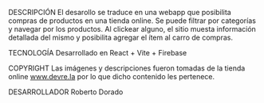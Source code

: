 DESCRIPCIÓN
El desarollo se traduce en una webapp que posibilita compras de productos en una tienda online. Se puede filtrar por categorías y navegar por los productos. Al clickear alguno, el sitio muesta información detallada del mismo y posibilita agregar el ítem al carro de compras.

TECNOLOGÍA
Desarrollado en React + Vite + Firebase

COPYRIGHT
Las imágenes y descripciones fueron tomadas de la tienda online www.devre.la por lo que dicho contenido les pertenece.

DESARROLLADOR
Roberto Dorado